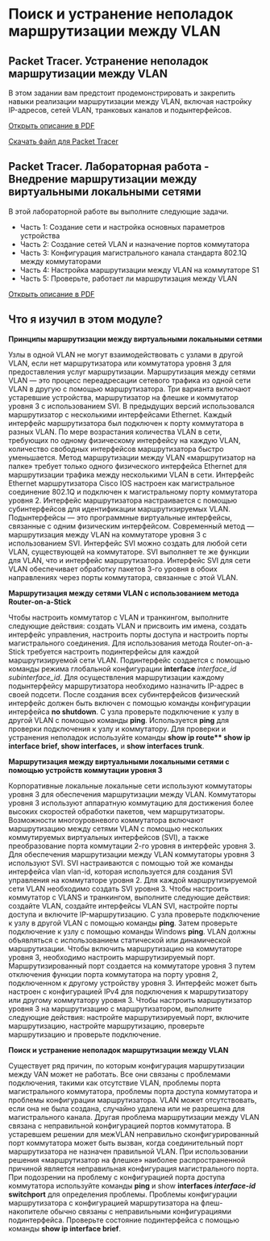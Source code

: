 # Поиск и устранение неполадок маршрутизации между VLAN

<!-- 4.5.1 -->
## Packet Tracer. Устранение неполадок маршрутизации между VLAN

В этом задании вам предстоит продемонстрировать и закрепить навыки реализации маршрутизации между VLAN, включая настройку IP-адресов, cетей VLAN, транковых каналов и подынтерфейсов.

[Открыть описание в PDF](./assets/4.5.1-packet-tracer---inter-vlan-routing-challenge_ru-RU.pdf)

[Скачать файл для Packet Tracer](./assets/4.5.1-packet-tracer---inter-vlan-routing-challenge_ru-RU.pka)

<!-- 4.5.2 -->
## Packet Tracer. Лабораторная работа - Внедрение маршрутизации между виртуальными локальными сетями

В этой лабораторной работе вы выполните следующие задачи.

- Часть 1: Создание сети и настройка основных параметров устройства
- Часть 2: Создание сетей VLAN и назначение портов коммутатора
- Часть 3: Конфигурация магистрального канала стандарта 802.1Q между коммутаторами
- Часть 4: Настройка маршрутизации между VLAN на коммутаторе S1
- Часть 5: Проверьте, работает ли маршрутизация между VLAN

[Открыть описание в PDF](./assets/4.5.2-lab---implement-inter-vlan-routing_ru-RU.pdf)

<!-- 4.5.3 -->
## Что я изучил в этом модуле?

**Принципы маршрутизации между виртуальными локальными сетями**

Узлы в одной VLAN не могут взаимодействовать с узлами в другой VLAN, если нет маршрутизатора или коммутатора уровня 3 для предоставления услуг маршрутизации. Маршрутизация между сетями VLAN — это процесс переадресации сетевого трафика из одной сети VLAN в другую с помощью маршрутизатора. Три варианта включают устаревшие устройства, маршрутизатор на флешке и коммутатор уровня 3 с использованием SVI. В предыдущих версий использовался маршрутизатор с несколькими интерфейсами Ethernet. Каждый интерфейс маршрутизатора был подключен к порту коммутатора в разных VLAN. По мере возрастания количества VLAN в сети, требующих по одному физическому интерфейсу на каждую VLAN, количество свободных интерфейсов маршрутизатора быстро уменьшается. Метод маршрутизации между VLAN «маршрутизатор на палке» требует только одного физического интерфейса Ethernet для маршрутизации трафика между несколькими VLAN в сети. Интерфейс Ethernet маршрутизатора Cisco IOS настроен как магистральное соединение 802.1Q и подключен к магистральному порту коммутатора уровня 2. Интерфейс маршрутизатора настраивается с помощью субинтерфейсов для идентификации маршрутизируемых VLAN. Подынтерфейсы — это программные виртуальные интерфейсы, связанные с одним физическим интерфейсом. Современный метод — маршрутизация между VLAN на коммутаторе уровня 3 с использованием SVI. Интерфейс SVI можно создать для любой сети VLAN, существующей на коммутаторе. SVI выполняет те же функции для VLAN, что и интерфейс маршрутизатора. Интерфейс SVI для сети VLAN обеспечивает обработку пакетов 3-го уровня в обоих направлениях через порты коммутатора, связанные с этой VLAN.

**Маршрутизация между сетями VLAN с использованием метода Router-on-a-Stick**

Чтобы настроить коммутатор с VLAN и транкингом, выполните следующие действия: создать VLAN и присвоить им имена, создать интерфейс управления, настроить порты доступа и настроить порты магистрального соединения. Для использования метода Router-on-a-Stick требуется настроить подинтерфейсы для каждой маршрутизируемой сети VLAN. Подинтерфейс создается с помощью команды режима глобальной конфигурации **interface** *interface_id subinterface_id*. Для осуществления маршрутизации каждому подынтерфейсу маршрутизатора необходимо назначить IP-адрес в своей подсети. После создания всех субинтерфейсов физический интерфейс должен быть включен с помощью команды конфигурации интерфейса **no shutdown**. С узла проверьте подключение к узлу в другой VLAN с помощью команды **ping**. Используется **ping** для проверки подключения к узлу и коммутатору. Для проверки и устранения неполадок используйте команды **show ip route\*\* show ip interface brief, show interfaces,** и **show interfaces trunk**.

**Маршрутизация между виртуальными локальными сетями с помощью устройств коммутации уровня 3**

Корпоративные локальные локальные сети используют коммутаторы уровня 3 для обеспечения маршрутизации между VLAN. Коммутаторы уровня 3 используют аппаратную коммутацию для достижения более высоких скоростей обработки пакетов, чем маршрутизаторы. Возможности многоуровневого коммутатора включают маршрутизацию между сетями VLAN с помощью нескольких коммутируемых виртуальных интерфейсов (SVI), а также преобразование порта коммутации 2-го уровня в интерфейс уровня 3. Для обеспечения маршрутизации между VLAN коммутаторы уровня 3 используют SVI. SVI настраиваются с помощью той же команды интерфейса vlan vlan-id, которая используется для создания SVI управления на коммутаторе уровня 2. Для каждой маршрутизируемой сети VLAN необходимо создать SVI уровня 3. Чтобы настроить коммутатор с VLANS и транкингом, выполните следующие действия: создайте VLAN, создайте интерфейсы VLAN SVI, настройте порты доступа и включите IP-маршрутизацию. С узла проверьте подключение к узлу в другой VLAN с помощью команды **ping**. Затем проверьте подключение к узлу с помощью команды Windows **ping**. VLAN должны объявляться с использованием статической или динамической маршрутизации. Чтобы включить маршрутизацию на коммутаторе уровня 3, необходимо настроить маршрутизируемый порт. Маршрутизированный порт создается на коммутаторе уровня 3 путем отключения функции порта коммутатора на порту уровня 2, подключенном к другому устройству уровня 3. Интерфейс может быть настроен с конфигурацией IPv4 для подключения к маршрутизатору или другому коммутатору уровня 3. Чтобы настроить маршрутизатор уровня 3 на маршрутизацию с маршрутизатором, выполните следующие действия: настройте маршрутизируемый порт, включите маршрутизацию, настройте маршрутизацию, проверьте маршрутизацию и проверьте подключение.

**Поиск и устранение неполадок маршрутизации между VLAN**

Существует ряд причин, по которым конфигурация маршрутизации между VAN может не работать. Все они связаны с проблемами подключения, такими как отсутствие VLAN, проблемы порта магистрального коммутатора, проблемы порта доступа коммутатора и проблемы конфигурации маршрутизатора. VLAN может отсутствовать, если она не была создана, случайно удалена или не разрешена для магистрального канала. Другая проблема маршрутизации между VLAN связана с неправильной конфигурацией портов коммутатора. В устаревшем решении для межVLAN неправильно сконфигурированный порт коммутатора может быть вызван, когда соединительный порт маршрутизатора не назначен правильной VLAN. При использовании решения «маршрутизатор на флешке» наиболее распространенной причиной является неправильная конфигурация магистрального порта. При подозрении на проблему с конфигурацией порта доступа коммутатора используйте команды **ping** и show **interfaces *interface-id* switchport** для определения проблемы. Проблемы конфигурации маршрутизатора с конфигурацией маршрутизатора на флеш-накопителе обычно связаны с неправильными конфигурациями подинтерфейса. Проверьте состояние подинтерфейса с помощью команды **show ip interface brief**.

<!-- 4.5.3 Контрольная модуля - Маршрутизация между VLAN - квиз -->

